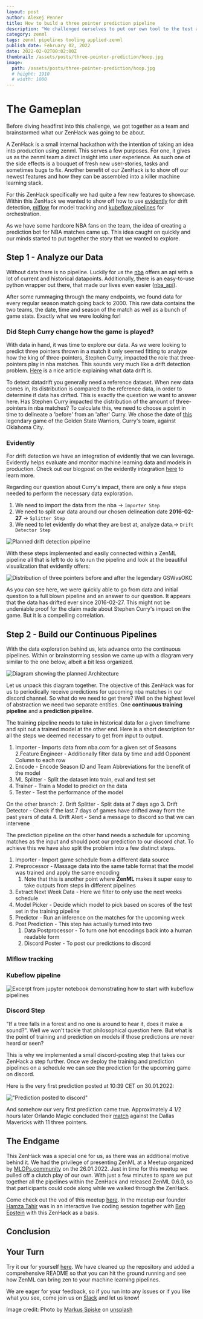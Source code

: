 ```yaml
---
layout: post 
author: Alexej Penner 
title: How to build a three pointer prediction pipeline 
description: "We challenged ourselves to put our own tool to the test and set up a few pipelines to answer two questions: Did Steph Curry change the game? And how many three pointers will be in the next NBA Game?"
category: zenml 
tags: zenml pipelines tooling applied-zenml  
publish_date: February 02, 2022 
date: 2022-02-02T00:02:00Z 
thumbnail: /assets/posts/three-pointer-prediction/hoop.jpg 
image:
  path: /assets/posts/three-pointer-prediction/hoop.jpg
  # height: 1910
  # width: 1000
---
```



# The Gameplan

Before diving headfirst into this challenge, we got together as a team and brainstormed what our ZenHack was going to
be about.

A ZenHack is a small internal hackathon with the intention of taking an idea into production using zenml. 
This serves a few purposes. 
For one, it gives us as the zenml team a direct insight into user experience. As such one of
the side effects is a bouquet of fresh new user-stories, tasks and sometimes bugs to fix. 
Another benefit of our ZenHack is to show off our newest features and how they can be assembled into a killer
machine learning stack. 

For this ZenHack specifically we had quite a few new features to showcase. Within this 
ZenHack we wanted to show off how to use [evidently](https://evidentlyai.com/) for drift detection, 
[mlflow](https://mlflow.org/) for model tracking and [kubeflow pipelines](https://www.kubeflow.org/) for 
orchestration. 

As we have some hardcore NBA fans on the team, the idea of creating a prediction bot for NBA matches came up. This idea
caught on quickly and our minds started to put together the story that we wanted to explore.

## Step 1 - Analyze our Data

Without data there is no pipeline. Luckily for us the [nba](www.nba.com) offers an api with a lot of current and
historical datapoints. Additionally, there is an easy-to-use python wrapper out there, that made our lives even easier
([nba_api](https://readthedocs.org/projects/nba-api/)).  

After some rummaging through the many endpoints, we found data for every regular season match going back to 2000. 
This raw data contains the two teams, the date, time and season of the match as well as a bunch of 
game stats. Exactly what we were looking for!

### Did Steph Curry change how the game is played?

With data in hand, it was time to explore our data. As we were looking to predict three pointers thrown in a match it 
only seemed fitting to analyze how the king of three-pointers, Stephen Curry, impacted the role that three-pointers play
in nba matches. This sounds very much like a drift detection problem. 
[Here](https://medium.com/data-from-the-trenches/a-primer-on-data-drift-18789ef252a6) is a nice article explaining what
data drift is. 

To detect datadrift you generally need a reference dataset. When new data comes in, its distribution is compared to the 
reference data, in order to determine if data has drifted.
This is exactly the question we want to answer here. Has Stephen Curry impacted the distribution of the amount of 
three-pointers in nba matches? To calculate this, we need to choose a point in time to delineate a 'before' from an
'after' Curry. We chose the date of [this](https://www.youtube.com/watch?v=GEMVGHoenXM) legendary game of
the Golden State Warriors, Curry's team, against Oklahoma City. 


### Evidently 

For drift detection we have an integration of evidently that we can leverage. Evidently helps evaluate and monitor 
machine learning data and models in production. Check out our blogpost on the evidently integration 
[here](https://blog.zenml.io/zenml-loves-evidently/) to learn more.

Regarding our question about Curry's impact, there are only a few steps needed to perform the necessary data 
exploration.

1. We need to import the data from the nba -> `Importer Step`
2. We need to split our data around our chosen delineation date __2016-02-27__ -> `Splitter Step`
3. We need to let evidently do what they are best at, analyze data.-> `Drift Detector Step`

![](../assets/posts/three-pointer-prediction/DriftDetectionPipeline.png "Planned drift detection pipeline")

With these steps implemented and easily connected within a ZenML pipeline all that is left to do is to run the 
pipeline and look at the beautiful visualization that evidently offers:

![](../assets/posts/three-pointer-prediction/currys_drift.png "Distribution of three pointers before and after the legendary GSWvsOKC")

As you can see here, we were quickly able to go from data and initial question to a full blown pipeline and an answer to
our question. It appears that the data has drifted ever since 2016-02-27. This might not be undeniable proof for the 
claim made about Stephen Curry's impact on the game. But it is a compelling correlation.


## Step 2 - Build our Continuous Pipelines 

With the data exploration behind us, lets advance onto the continuous pipelines. Within or brainstorming session we
came up with a diagram very similar to the one below, albeit a bit less organized. 

![](../assets/posts/three-pointer-prediction/Training_and_Inference_Pipeline.png "Diagram showing the planned Architecture")

Let us unpack this diagram together. The objective of this ZenHack was for us to periodically receive predictions for 
upcoming nba matches in our discord channel. So what do we need to get there? Well on the highest level of abstraction
we need two separate entities. One **continuous training pipeline** and a **prediction pipeline**.

The training pipeline needs to take in historical data for a given timeframe and spit out a trained model at the other 
end. Here is a short description for all the steps we deemed necessary to get from input to output.

1. Importer - Imports data from nba.com for a given set of Seasons
2.Feature Engineer - Additionally filter data by time and add Opponent Column to each row
3. Encode - Encode Season ID and Team Abbreviations for the benefit of the model
4. ML Splitter - Split the dataset into train, eval and test set
5. Trainer - Train a Model to predict on the data
6. Tester - Test the performance of the model

On the other branch:
2. Drift Splitter - Split data at 7 days ago
3. Drift Detector - Check if the last 7 days of games have drifted away from the past years of data
4. Drift  Alert - Send a message to discord so that we can intervene

The prediction pipeline on the other hand needs a schedule for upcoming matches as the input and should
post our prediction to our discord chat. To achieve this we have also split the problem into a few distinct steps.
1. Importer - Import game schedule from a different data source
2. Preprocessor - Massage data into the same table format that the model was trained and apply the same encoding
   1. Note that this is another point where **ZenML** makes it super easy to take outputs from steps in different
   pipelines
3. Extract Next Week Data - Here we filter to only use the next weeks schedule
4. Model Picker - Decide which model to pick based on scores of the test set in the training pipeline
5. Predictor - Run an inference on the matches for the upcoming week
6. Post Prediction - This step has actually turned into two
   1. Data Postprocessor - To turn one hot encodings back into a human readable form
   2. Discord Poster - To post our predictions to discord

### Mlflow tracking


### Kubeflow pipeline

![](../assets/posts/three-pointer-prediction/kubeflowstack.png "Excerpt from jupyter notebook demonstrating
how to start with kubeflow pipelines")


### Discord Step

"If a tree falls in a forest and no one is around to hear it, does it make a sound?". Well we won't tackle that 
philosophical question here. But what is the point of training and prediction on models if those predictions
are never heard or seen?

This is why we implemented a small discord-posting step that takes our ZenHack a step further. Once we deploy the 
training and prediction pipelines on a schedule we can see the prediction for the upcoming game on discord.

Here is the very first prediction posted at 10:39 CET on 30.01.2022:

!["Prediction posted to discord"](../assets/posts/three-pointer-prediction/Prediction.png)

And somehow our very first prediction came true. Approximately 4 1/2 hours later Orlando Magic concluded their 
[match](https://statsdmz.nba.com/pdfs/20220130/20220130_DALORL_book.pdf) against the Dallas Mavericks with 11 
three pointers.


## The Endgame

This ZenHack was a special one for us, as there was an additional motive behind it. We had the privilege of presenting 
ZenML at a Meetup organized by [MLOPs.community](https://mlops.community/) on the 26.01.2022. Just in time for this 
meetup we pulled off a clutch play of our own. With just a few minutes to spare we put together all the pipelines 
within the ZenHack and released ZenML 0.6.0, so that participants could code along while we walked through the ZenHack.

Come check out the vod of this meetup [here](). In the meetup our founder 
[Hamza Tahir](https://www.linkedin.com/in/hamzatahirofficial/) was in an interactive live coding session together with
[Ben Epstein](https://www.linkedin.com/in/ben-epstein/) with this ZenHack as a basis.

## Conclusion





## Your Turn

Try it our for yourself [here](https://github.com/zenml-io/nba-ml-pipeline). We have cleaned up the repository and added
a comprehensive README so that you can hit the ground running and see how ZenML can bring zen to your machine learning
pipelines.

We are eager for your feedback, so if you run into any issues or if you like what you see, come join us on
[Slack](https://zenml.io/slack-invite/) and let us know!


Image credit: Photo by [Markus Spiske](https://unsplash.com/@markusspiske) on [unsplash](https://unsplash.com)
